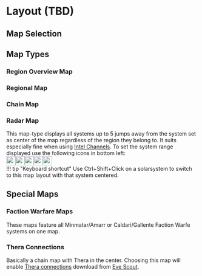 # Layout (TBD)

## Map Selection 



## Map Types

### Region Overview Map


### Regional Map

### Chain Map

### Radar Map
This map-type displays all systems up to 5 jumps away from the system set as center of the map regardless of the region they belong to. It suits especially fine when using [Intel Channels](https://eveeye.readthedocs.io/en/latest/sharing/intel-channels/).
To set the system range displayed use the following icons in bottom left:<br>
<img src="https://raw.githubusercontent.com/Risingson/eedocs/master/docs/images/5.png" width="24" height="24" ><img src="https://raw.githubusercontent.com/Risingson/eedocs/master/docs/images/4.png" width="24" height="24" ><img src="https://raw.githubusercontent.com/Risingson/eedocs/master/docs/images/3.png" width="24" height="24" ><img src="https://raw.githubusercontent.com/Risingson/eedocs/master/docs/images/2.png" width="24" height="24" ><img src="https://raw.githubusercontent.com/Risingson/eedocs/master/docs/images/1.png" width="24" height="24" ><br>
!!! tip "Keyboard shortcut"
    Use Ctrl+Shift+Click on a solarsystem to switch to this map layout with that system centered.
    
## Special Maps

### Faction Warfare Maps
These maps feature all Minmatar/Amarr or Caldari/Gallente Faction Warfe systems on one map. 
### Thera Connections
Basically a chain map with Thera in the center. Choosing this map will enable [Thera connections](https://eveeye.readthedocs.io/en/latest/map/misc/#Thera-Connections) download from [Eve Scout](https://www.eve-scout.com/).

<!--stackedit_data:
eyJoaXN0b3J5IjpbMTIxMjYyMDM2OSwxNTExMTgyMjI1LC00NT
AyMzYyODIsOTE4NTM0NDc0LDE0NTk0ODEzMjYsLTEyNTQ4MjE3
MjddfQ==
-->